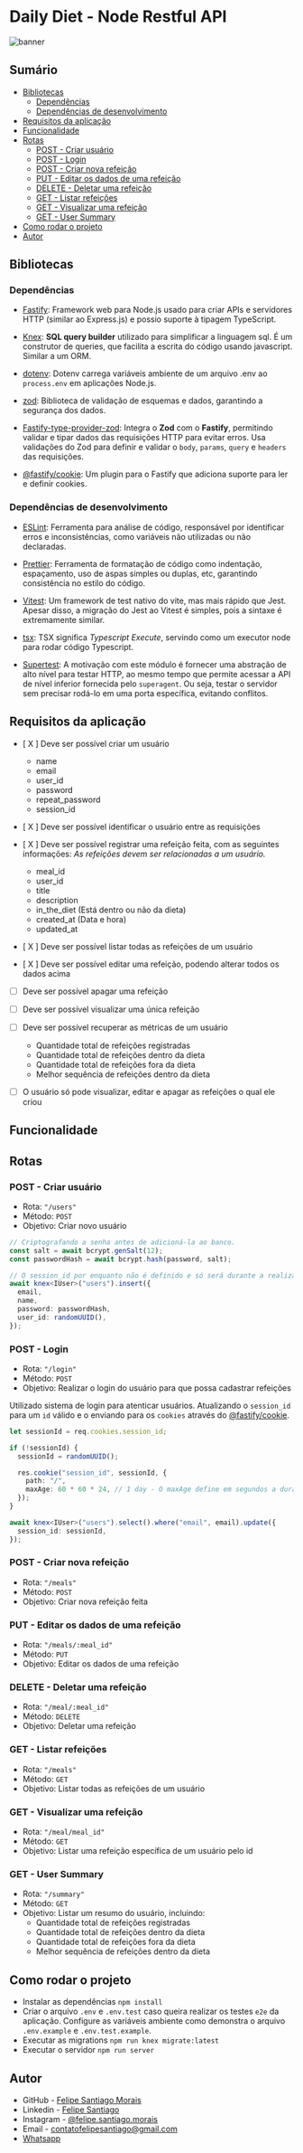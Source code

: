 # Daily Diet - Node Restful API

![banner]()

## Sumário

- [Bibliotecas](#bibliotecas)
  - [Dependências](#dependencias)
  - [Dependências de desenvolvimento](#dependencias-de-desenvolvimento)
- [Requisitos da aplicação](#requisitos-da-aplicacao)
- [Funcionalidade](#funcionalidade)
- [Rotas](#rotas)
  - [POST - Criar usuário](#post---criar-usuário)
  - [POST - Login](#post---login)
  - [POST - Criar nova refeição](#post---criar-nova-refeição)
  - [PUT - Editar os dados de uma refeição](#put---editar-os-dados-de-uma-refeição)
  - [DELETE - Deletar uma refeição](#delete---deletar-uma-refeição)
  - [GET - Listar refeições](#get---listar-refeições)
  - [GET - Visualizar uma refeição](#get---visualizar-uma-refeição)
  - [GET - User Summary](#get---user-summary)
- [Como rodar o projeto](#como-rodar-o-projeto)
- [Autor](#autor)

## Bibliotecas

### Dependências

- [Fastify](https://fastify.dev): Framework web para Node.js usado para criar APIs e servidores HTTP (similar ao Express.js) e possio suporte à tipagem TypeScript.

- [Knex](https://knexjs.org): **SQL query builder** utilizado para simplificar a linguagem sql. É um construtor de queries, que facilita a escrita do código usando javascript. Similar a um ORM.

- [dotenv](https://www.npmjs.com/package/dotenv): Dotenv carrega variáveis ambiente de um arquivo .env ao `process.env` em aplicações Node.js.

- [zod](https://zod.dev/): Biblioteca de validação de esquemas e dados, garantindo a segurança dos dados.

- [Fastify-type-provider-zod](https://github.com/turkerdev/fastify-type-provider-zod): Integra o **Zod** com o **Fastify**, permitindo validar e tipar dados das requisições HTTP para evitar erros. Usa validações do Zod para definir e validar o `body`, `params`, `query` e `headers` das requisições.

- [@fastify/cookie](https://github.com/fastify/fastify-cookie): Um plugin para o Fastify que adiciona suporte para ler e definir cookies.

### Dependências de desenvolvimento

- [ESLint](https://eslint.org/): Ferramenta para análise de código, responsável por identificar erros e inconsistências, como variáveis não utilizadas ou não declaradas.

- [Prettier](https://prettier.io/): Ferramenta de formatação de código como indentação, espaçamento, uso de aspas simples ou duplas, etc, garantindo consistência no estilo do código.

- [Vitest](https://vitest.dev): Um framework de test nativo do vite, mas mais rápido que Jest. Apesar disso, a migração do Jest ao Vitest é simples, pois a sintaxe é extremamente similar.

- [tsx](https://tsx.is): TSX significa _Typescript Execute_, servindo como um executor node para rodar código Typescript.

- [Supertest](https://www.npmjs.com/package/supertest): A motivação com este módulo é fornecer uma abstração de alto nível para testar HTTP, ao mesmo tempo que permite acessar a API de nível inferior fornecida pelo `superagent`. Ou seja, testar o servidor sem precisar rodá-lo em uma porta específica, evitando conflitos.

## Requisitos da aplicação

- [ X ] Deve ser possível criar um usuário

  - name
  - email
  - user_id
  - password
  - repeat_password
  - session_id

- [ X ] Deve ser possível identificar o usuário entre as requisições
- [ X ] Deve ser possível registrar uma refeição feita, com as seguintes informações: _As refeições devem ser relacionadas a um usuário._

  - meal_id
  - user_id
  - title
  - description
  - in_the_diet (Está dentro ou não da dieta)
  - created_at (Data e hora)
  - updated_at

- [ X ] Deve ser possível listar todas as refeições de um usuário
- [ X ] Deve ser possível editar uma refeição, podendo alterar todos os dados acima
- [ ] Deve ser possível apagar uma refeição
- [ ] Deve ser possível visualizar uma única refeição
- [ ] Deve ser possível recuperar as métricas de um usuário

  - Quantidade total de refeições registradas
  - Quantidade total de refeições dentro da dieta
  - Quantidade total de refeições fora da dieta
  - Melhor sequência de refeições dentro da dieta

- [ ] O usuário só pode visualizar, editar e apagar as refeições o qual ele criou

## Funcionalidade

## Rotas

### POST - Criar usuário

- Rota: `"/users"`
- Método: `POST`
- Objetivo: Criar novo usuário

```ts
// Criptografando a senha antes de adicioná-la ao banco.
const salt = await bcrypt.genSalt(12);
const passwordHash = await bcrypt.hash(password, salt);

// O session_id por enquanto não é definido e só será durante a realização do login.
await knex<IUser>("users").insert({
  email,
  name,
  password: passwordHash,
  user_id: randomUUID(),
});
```

### POST - Login

- Rota: `"/login"`
- Método: `POST`
- Objetivo: Realizar o login do usuário para que possa cadastrar refeições

Utilizado sistema de login para atenticar usuários.
Atualizando o `session_id` para um `id` válido e o enviando para os `cookies` através do [@fastify/cookie](https://github.com/fastify/fastify-cookie).

```ts
let sessionId = req.cookies.session_id;

if (!sessionId) {
  sessionId = randomUUID();

  res.cookie("session_id", sessionId, {
    path: "/",
    maxAge: 60 * 60 * 24, // 1 day - O maxAge define em segundos a duração do cookie.
  });
}

await knex<IUser>("users").select().where("email", email).update({
  session_id: sessionId,
});
```

### POST - Criar nova refeição

- Rota: `"/meals"`
- Método: `POST`
- Objetivo: Criar nova refeição feita

### PUT - Editar os dados de uma refeição

- Rota: `"/meals/:meal_id"`
- Método: `PUT`
- Objetivo: Editar os dados de uma refeição

### DELETE - Deletar uma refeição

- Rota: `"/meal/:meal_id"`
- Método: `DELETE`
- Objetivo: Deletar uma refeição

### GET - Listar refeições

- Rota: `"/meals"`
- Método: `GET`
- Objetivo: Listar todas as refeições de um usuário

### GET - Visualizar uma refeição

- Rota: `"/meal/meal_id"`
- Método: `GET`
- Objetivo: Listar uma refeição específica de um usuário pelo id

### GET - User Summary

- Rota: `"/summary"`
- Método: `GET`
- Objetivo: Listar um resumo do usuário, incluindo:
  - Quantidade total de refeições registradas
  - Quantidade total de refeições dentro da dieta
  - Quantidade total de refeições fora da dieta
  - Melhor sequência de refeições dentro da dieta

## Como rodar o projeto

- Instalar as dependências `npm install`
- Criar o arquivo `.env` e `.env.test` caso queira realizar os testes `e2e` da aplicação. Configure as variáveis ambiente como demonstra o arquivo `.env.example` e `.env.test.example`.
- Executar as migrations `npm run knex migrate:latest`
- Executar o servidor `npm run server`

## Autor

- GitHub - [Felipe Santiago Morais](https://github.com/SantiagoMorais)
- Linkedin - [Felipe Santiago](https://www.linkedin.com/in/felipe-santiago-873025288/)
- Instagram - [@felipe.santiago.morais](https://www.instagram.com/felipe.santiago.morais)
- Email - <a href="mailto:contatofelipesantiago@gmail.com" target="blank">contatofelipesantiago@gmail.com</a>
- <a href="https://api.whatsapp.com/send?phone=5531996951033&text=Hi%2C%20Felipe%21%20I%20got%20your%20contact%20from%20your%20portfolio.">Whatsapp</a>
